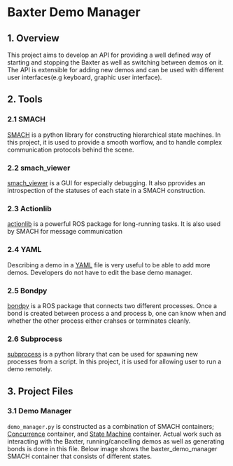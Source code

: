 # Baxter Demo Manager

## 1. Overview
This project aims to develop an API for providing a well defined way of starting and stopping the Baxter as well as switching between demos on it. The API is extensible for adding new demos and can be used with different user interfaces(e.g keyboard, graphic user interface). 

## 2. Tools

### 2.1 SMACH
[SMACH](http://wiki.ros.org/smach) is a python library for constructing hierarchical state machines. In this project, it is used to provide a smooth worflow, and to handle complex communication protocols behind the scene.

### 2.2 smach_viewer
[smach_viewer](http://wiki.ros.org/YAML%20Overview) is a GUI for especially debugging. It also pprovides an introspection of the statuses of each state in a SMACH construction.

### 2.3 Actionlib
[actionlib](http://wiki.ros.org/actionlib) is a powerful ROS package for long-running tasks. It is also used by SMACH for message communication

### 2.4 YAML
Describing a demo in a [YAML](http://wiki.ros.org/YAML%20Overview) file is very useful to be able to add more demos. Developers do not have to edit the base demo manager. 

### 2.5 Bondpy
[bondpy](http://wiki.ros.org/bondpy) is a ROS package that connects two different processes. Once a bond is created between process a and process b, one can know when and whether the other process either crahses or terminates cleanly.

### 2.6 Subprocess
[subprocess](https://docs.python.org/2/library/subprocess.html) is a python library that can be used for spawning new processes from a script. In this project, it is used for allowing user to run a demo remotely. 

## 3. Project Files
### 3.1 Demo Manager
``` demo_manager.py ``` is constructed as a combination of SMACH containers; [Concurrence](http://docs.ros.org/jade/api/smach/html/python/smach.concurrence.Concurrence-class.html) container, and [State Machine](http://docs.ros.org/jade/api/smach/html/python/smach.state_machine.StateMachine-class.html) container. Actual work such as interacting with the Baxter, running/cancelling demos as well as generating bonds is done in this file. Below image shows the baxter_demo_manager SMACH container that consists of different states. 

